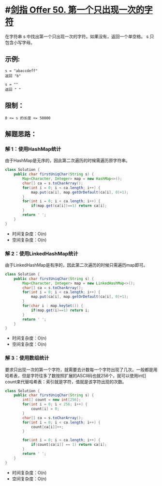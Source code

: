 # #[剑指 Offer 50. 第一个只出现一次的字符](https://leetcode-cn.com/problems/di-yi-ge-zhi-chu-xian-yi-ci-de-zi-fu-lcof/)

在字符串 s 中找出第一个只出现一次的字符。如果没有，返回一个单空格。 s 只包含小写字母。

## 示例:

```
s = "abaccdeff"
返回 "b"

s = "" 
返回 " "
```

## 限制：

```
0 <= s 的长度 <= 50000
```

## 解题思路：

### 解 1：使用HashMap统计

由于HashMap是无序的，因此第二次遍历的时候需遍历原字符串。

~~~java
class Solution {
    public char firstUniqChar(String s) {
        Map<Character, Integer> map = new HashMap<>();
        char[] ca = s.toCharArray();
        for(int i = 0; i < ca.length; i++) {
            map.put(ca[i], map.getOrDefault(ca[i], 0)+1);
        }
        for(int i = 0; i < ca.length; i++) {
            if(map.get(ca[i])==1) return ca[i];
        }
        return ' ';
    }
}
~~~

- 时间复杂度：O(n)
- 空间复杂度：O(n)

### 解 2：使用LinkedHashMap统计

由于LinkedHashMap是有序的，因此第二次遍历的时候只需遍历map即可。

~~~java
class Solution {
    public char firstUniqChar(String s) {
        Map<Character, Integer> map = new LinkedHashMap<>();
        char[] ca = s.toCharArray();
        for(int i = 0; i < ca.length; i++) {
            map.put(ca[i], map.getOrDefault(ca[i], 0)+1);
        }
        for(char i : map.keySet()) {
            if(map.get(i)==1) return i;
        }
        return ' ';
    }
}
~~~

- 时间复杂度：O(n)
- 空间复杂度：O(n)

### 解 3：使用数组统计

要求只出现一次的第一个字符，就需要去计数每一个字符出现了几次。一般都是用哈希表，但是字符往多了数按照扩展的ASCII码也就256个，就可以使用int[] count来代替哈希表：索引就是字符，值就是该字符出现的次数。

~~~java
class Solution {
    public char firstUniqChar(String s) {
        int[] count = new int[256];
        for(int i = 0; i < 256; i++) {
            count[i] = 0;
        }
        char[] ca = s.toCharArray();
        for(int i = 0; i < ca.length; i++) {
            count[ca[i]]++;
        }

        for(int i = 0; i < ca.length; i++) {
            if(count[ca[i]] == 1) return ca[i];
        }
        return ' ';
    }
}
~~~

- 时间复杂度：O(n)
- 空间复杂度：O(n)